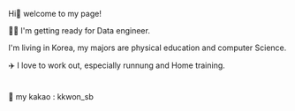 Hi👋  welcome to my page!

🧑‍💻 I'm getting ready for Data engineer.<br>

I'm living in Korea, my majors are physical education and computer Science.<br>

✈️ I love to work out, especially runnung and Home training.
<br><br><br>
💬 my kakao : kkwon_sb
<br>
